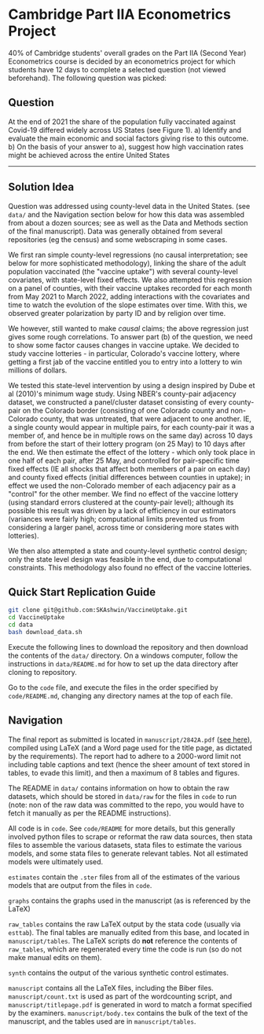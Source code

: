 # Cambridge Part IIA Econometrics Project

40% of Cambridge students' overall grades on the Part IIA (Second Year) Econometrics course is decided by an econometrics project for which students have 12 days to complete a selected question (not viewed beforehand). The following question was picked:

## Question

At the end of 2021 the share of the population fully vaccinated against Covid-19 differed
widely across US States (see Figure 1).
a) Identify and evaluate the main economic and social factors giving rise to this
outcome.
b) On the basis of your answer to a), suggest how high vaccination rates might be
achieved across the entire United States

----

## Solution Idea

Question was addressed using county-level data in the United States. (see `data/` and the Navigation section below for how this data was assembled from about a dozen sources; see as well as the Data and Methods section of the final manuscript). Data was generally obtained from several repositories (eg the census) and some webscraping in some cases.

We first ran simple county-level regressions (no causal interpretation; see below for more sophisticated methodology), linking the share of the adult population vaccinated (the "vaccine uptake") with several county-level covariates, with state-level fixed effects. We also attempted this regression on a panel of counties, with their vaccine uptakes recorded for each month from May 2021 to March 2022, adding interactions with the covariates and time to watch the evolution of the slope estimates over time. With this, we observed greater polarization by party ID and by religion over time.

We however, still wanted to make _causal_ claims; the above regression just gives some rough correlations. To answer part (b) of the question, we need to show some factor causes changes in vaccine uptake. We decided to study vaccine lotteries - in particular, Colorado's vaccine lottery, where getting a first jab of the vaccine entitled you to entry into a lottery to win millions of dollars.

We tested this state-level intervention by using a design inspired by Dube et al (2010)'s minimum wage study. Using NBER's county-pair adjacency dataset, we constructed a panel/cluster dataset consisting of every county-pair on the Colorado border (consisting of one Colorado county and non-Colorado county, that was untreated, that were adjacent to one another. IE, a single county would appear in multiple pairs, for each county-pair it was a member of, and hence be in multiple rows on the same day) across 10 days from before the start of their lottery program (on 25 May) to 10 days after the end. We then estimate the effect of the lottery - which only took place in one half of each pair, after 25 May, and controlled for pair-specific time fixed effects (IE all shocks that affect both members of a pair on each day) and county fixed effects (initial differences between counties in uptake); in effect we used the non-Colorado member of each adjacency pair as a "control" for the other member. We find no effect of the vaccine lottery (using standard errors clustered at the county-pair level); although its possible this result was driven by a lack of efficiency in our estimators (variances were fairly high; computational limits prevented us from considering a larger panel, across time or considering more states with lotteries).

We then also attempted a state and county-level synthetic control design; only the state level design was feasible in the end, due to computational constraints. This methodology also found no effect of the vaccine lotteries.

## Quick Start Replication Guide

```bash
git clone git@github.com:SKAshwin/VaccineUptake.git
cd VaccineUptake
cd data
bash download_data.sh
```

Execute the following lines to download the repository and then download the contents of the `data/` directory. On a windows computer, follow the instructions in `data/README.md` for how to set up the data directory after cloning to repository.

Go to the `code` file, and execute the files in the order specified by `code/README.md`, changing any directory names at the top of each file.

## Navigation

The final report as submitted is located in `manuscript/2842A.pdf` ([see here](https://github.com/SKAshwin/VaccineUptake/blob/main/manuscript/2842A%20Question%201.pdf)), compiled using LaTeX (and a Word page used for the title page, as dictated by the requirements). The report had to adhere to a 2000-word limit not including table captions and text (hence the sheer amount of text stored in tables, to evade this limit), and then a maximum of 8 tables and figures.

The README in `data/` contains information on how to obtain the raw datasets, which should be stored in `data/raw` for the files in `code` to run (note: non of the raw data was committed to the repo, you would have to fetch it manually as per the README instructions).

All code is in `code`. See `code/README` for more details, but this generally involved python files to scrape or reformat the raw data sources, then stata files to assemble the various datasets, stata files to estimate the various models, and some stata files to generate relevant tables. Not all estimated models were ultimately used.

`estimates` contain the `.ster` files from all of the estimates of the various models that are output from the files in `code`.

`graphs` contains the graphs used in the manuscript (as is referenced by the LaTeX)

`raw_tables` contains the raw LaTeX output by the stata code (usually via `esttab`). The final tables are manually edited from this base, and located in `manuscript/tables`. The LaTeX scripts do **not** reference the contents of `raw_tables`, which are regenerated every time the code is run (so do not make manual edits on them).

`synth` contains the output of the various synthetic control estimates.

`manuscript` contains all the LaTeX files, including the Biber files. `manuscript/count.txt` is used as part of the wordcounting script, and `manuscript/titlepage.pdf` is generated in word to match a format specified by the examiners. `manuscript/body.tex` contains the bulk of the text of the manuscript, and the tables used are in `manuscript/tables`.